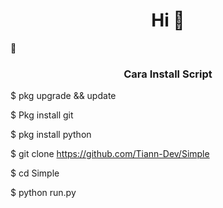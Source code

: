 <h1 align="center">Hi 🐶</h1>
🗿
<h3 align="center">Cara Install Script</h3>

$ pkg upgrade && update<p>
$ Pkg install git <p>
$ pkg install python <p>
$ git clone https://github.com/Tiann-Dev/Simple <p>
$ cd Simple <p>
$ python run.py <p>
